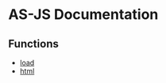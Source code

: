 AS-JS Documentation
===================

Functions
---------

 * [load](load.md)
 * [html](html.md)
